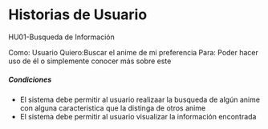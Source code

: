 # Historias de Usuario
HU01-Busqueda de Información

Como: Usuario Quiero:Buscar el anime de mi preferencia Para: Poder hacer uso de él o simplemente conocer más sobre este

##### Condiciones
- El sistema debe permitir al usuario realizaar la busqueda de algún anime con alguna caracteristica que la distinga de otros anime
- El sistema debe permitir al usuario visualizar la información encontrada